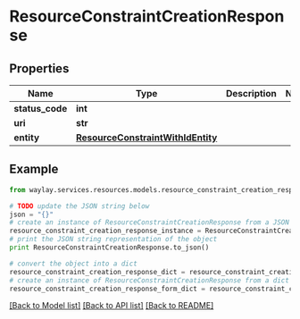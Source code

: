 # ResourceConstraintCreationResponse


## Properties

Name | Type | Description | Notes
------------ | ------------- | ------------- | -------------
**status_code** | **int** |  | 
**uri** | **str** |  | 
**entity** | [**ResourceConstraintWithIdEntity**](ResourceConstraintWithIdEntity.md) |  | 

## Example

```python
from waylay.services.resources.models.resource_constraint_creation_response import ResourceConstraintCreationResponse

# TODO update the JSON string below
json = "{}"
# create an instance of ResourceConstraintCreationResponse from a JSON string
resource_constraint_creation_response_instance = ResourceConstraintCreationResponse.from_json(json)
# print the JSON string representation of the object
print ResourceConstraintCreationResponse.to_json()

# convert the object into a dict
resource_constraint_creation_response_dict = resource_constraint_creation_response_instance.to_dict()
# create an instance of ResourceConstraintCreationResponse from a dict
resource_constraint_creation_response_form_dict = resource_constraint_creation_response.from_dict(resource_constraint_creation_response_dict)
```
[[Back to Model list]](../README.md#documentation-for-models) [[Back to API list]](../README.md#documentation-for-api-endpoints) [[Back to README]](../README.md)


